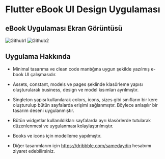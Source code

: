 
# Flutter eBook UI Design Uygulaması

## eBook Uygulaması Ekran Görüntüsü

![Github1](https://user-images.githubusercontent.com/75077248/138744888-15cc5a09-2cec-4718-ad1f-af6006c2b6af.png)
![Github2](https://user-images.githubusercontent.com/75077248/138744940-961ffa01-023d-4efe-99bb-8d1a354f10f0.png)

## Uygulama Hakkında

- Minimal tasarıma ve clean code mantığına uygun şekilde yazılmış e-book UI çalışmasıdır.
- Assets, constant, models ve pages şeklinde klasörleme yapısı oluşturularak business, design ve model kısımları ayrılmıştır.
- Singleton yapısı kullanılarak colors, icons, sizes gibi sınıfların bir kere oluşturulup bütün sayfalarda erişimi sağlanmıştır. Böylece anlaşılır bir tasarım deseni uygulanmıştır.
- Bütün widgetlar kullanıldıkları sayfalarda ayrı klasörlerde tutularak düzenlenmesi ve uygulanması kolaylaştırılmıştır.
- Books ve icons için modelleme yapılmıştır.

- Diğer tasarımlarım için https://dribbble.com/samedaydin hesabımı ziyaret edebilirsiniz.
